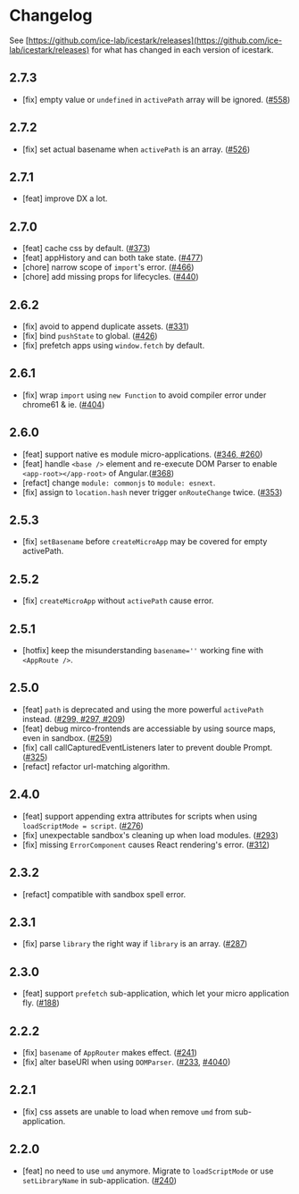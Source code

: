 # Changelog

See [https://github.com/ice-lab/icestark/releases](https://github.com/ice-lab/icestark/releases) for what has changed in each version of icestark.

## 2.7.3

- [fix] empty value or `undefined` in `activePath` array will be ignored. ([#558](https://github.com/ice-lab/icestark/issues/558))

## 2.7.2

- [fix] set actual basename when `activePath` is an array. ([#526](https://github.com/ice-lab/icestark/issues/526))

## 2.7.1

- [feat] improve DX a lot.

## 2.7.0

- [feat] cache css by default. ([#373](https://github.com/ice-lab/icestark/issues/373))
- [feat] appHistory and <Link /> can both take state. ([#477](https://github.com/ice-lab/icestark/issues/477))
- [chore] narrow scope of `import`'s error. ([#466](https://github.com/ice-lab/icestark/issues/466))
- [chore] add missing props for lifecycles. ([#440](https://github.com/ice-lab/icestark/issues/440))

## 2.6.2

- [fix] avoid to append duplicate assets. ([#331](https://github.com/ice-lab/icestark/issues/331))
- [fix] bind `pushState` to global. ([#426](https://github.com/ice-lab/icestark/issues/426))
- [fix] prefetch apps using `window.fetch` by default.

## 2.6.1

- [fix] wrap `import` using `new Function` to avoid compiler error under chrome61 & ie. ([#404](https://github.com/ice-lab/icestark/issues/404))

## 2.6.0

- [feat] support native es module micro-applications. ([#346, #260](https://github.com/ice-lab/icestark/issues/346))
- [feat] handle `<base />` element and re-execute DOM Parser to enable `<app-root></app-root>` of Angular.([#368](https://github.com/ice-lab/icestark/pull/368))
- [refact] change `module: commonjs` to `module: esnext`.
- [fix] assign to `location.hash` never trigger `onRouteChange` twice. ([#353](https://github.com/ice-lab/icestark/issues/353))

## 2.5.3

- [fix] `setBasename` before `createMicroApp` may be covered for empty activePath.

## 2.5.2

- [fix] `createMicroApp` without `activePath` cause error.

## 2.5.1

- [hotfix] keep the misunderstanding `basename=''` working fine with `<AppRoute />`.

## 2.5.0

- [feat] `path` is deprecated and using the more powerful `activePath` instead. ([#299, #297, #209](https://github.com/ice-lab/icestark/issues/299))
- [feat] debug mirco-frontends are accessiable by using source maps, even in sandbox. ([#259](https://github.com/ice-lab/icestark/issues/259))
- [fix] call callCapturedEventListeners later to prevent double Prompt. ([#325](https://github.com/ice-lab/icestark/issues/325))
- [refact] refactor url-matching algorithm.


## 2.4.0

- [feat] support appending extra attributes for scripts when using `loadScriptMode = script`. ([#276](https://github.com/ice-lab/icestark/issues/276))
- [fix] unexpectable sandbox's cleaning up when load modules. ([#293](https://github.com/ice-lab/icestark/issues/293))
- [fix] missing `ErrorComponent` causes React rendering's error. ([#312](https://github.com/ice-lab/icestark/issues/312))

## 2.3.2

- [refact] compatible with sandbox spell error.

## 2.3.1

- [fix] parse `library` the right way if `library` is an array. ([#287](https://github.com/ice-lab/icestark/issues/287))

## 2.3.0

- [feat] support `prefetch` sub-application, which let your micro application fly. ([#188](https://github.com/ice-lab/icestark/issues/188))

## 2.2.2

- [fix] `basename` of `AppRouter` makes effect. ([#241](https://github.com/ice-lab/icestark/issues/241))
- [fix] alter baseURI when using `DOMParser`. ([#233](https://github.com/ice-lab/icestark/issues/233), [#4040](https://github.com/alibaba/ice/issues/4040))

## 2.2.1

- [fix] css assets are unable to load when remove `umd` from sub-application.
## 2.2.0

- [feat] no need to use `umd` anymore. Migrate to `loadScriptMode` or use `setLibraryName` in sub-application. ([#240](https://github.com/ice-lab/icestark/issues/240))

